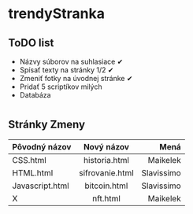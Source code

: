 # trendyStranka


## ToDO list
* Názvy súborov na suhlasiace ✔
* Spísať texty na stránky 1/2 ✔ 
* Zmeniť fotky na úvodnej stránke ✔ 
* Pridať 5 scriptíkov milých
* Databáza

#
#
#

## Stránky Zmeny
| Pôvodný názov       | Nový názov           | Mená       |
| -------------       |:-------------:       | -----:     |
| CSS.html            | historia.html        | Maikelek   | 
| HTML.html           | sifrovanie.html      | Slavissimo |
| Javascript.html     | bitcoin.html         | Slavissimo |
| X                   | nft.html             | Maikelek   |

#
#
#